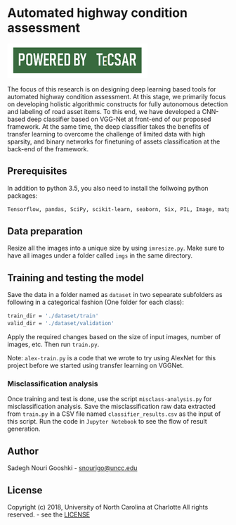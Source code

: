 # Automated highway condition assessment
![POWERED BY TeCSAR](https://raw.githubusercontent.com/TeCSAR-UNCC/Deep_RACE/master/logo/tecsarPowerBy.png)

The focus of this research is on designing deep learning based tools for automated highway condition assessment. At this stage, we primarily focus on developing holistic algorithmic constructs for fully autonomous detection and labeling of road asset items. To this end, we have developed a CNN-based deep classifier based on VGG-Net at front-end of our proposed framework. At the same time, the deep classifier takes the benefits of transfer learning to overcome the challenge of limited data with high sparsity, and binary networks for finetuning of assets classification at the back-end of the framework.
## Prerequisites

In addition to python 3.5, you also need to install the follwoing python packages:
```bash
Tensorflow, pandas, SciPy, scikit-learn, seaborn, Six, PIL, Image, matplotlib, opencv-python
```

## Data preparation

Resize all the images into a unique size by using `imresize.py`. Make sure to have all images under a folder called `imgs` in the same directory.

## Training and testing the model
Save the data in a folder named as `dataset` in two sepearate subfolders as following in a categorical fashion (One folder for each class):
```bash
train_dir = './dataset/train'
valid_dir = './dataset/validation'
```
Apply the required changes based on the size of input images, number of images, etc. Then run `train.py`.

Note: `alex-train.py` is a code that we wrote to try using AlexNet for this project before we started using transfer learning on VGGNet.

### Misclassification analysis
Once training and test is done, use the script `misclass-analysis.py` for misclassification analysis. Save the misclassification raw data extracted from `train.py` in a CSV file named `classifier_results.csv` as the input of this script. Run the code in `Jupyter Notebook` to see the flow of result generation.

## Author
 Sadegh Nouri Gooshki - [snourigo@uncc.edu](snourigo@uncc.edu)

## License
Copyright (c) 2018, University of North Carolina at Charlotte All rights reserved. - see the [LICENSE](https://raw.githubusercontent.com/TeCSAR-UNCC/AutomatedHighwayConditionAssessment/master/LICENSE)
